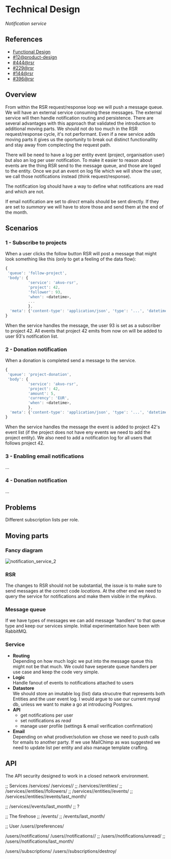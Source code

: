 # Technical Design
*Notification service*

## References
- [Functional Design](https://github.com/akvo/akvo-product-design/blob/master/RSR/Features/12-ActionBasedNotifications/FunctionalDesign/ActionBasedNotifications.md)
- [#12@product-design](https://github.com/akvo/akvo-product-design/issues/12)
- [#444@rsr](https://github.com/akvo/akvo-rsr/issues/444)
- [#229@rsr](https://github.com/akvo/akvo-rsr/issues/229)
- [#144@rsr](https://github.com/akvo/akvo-rsr/issues/144)
- [#396@rsr](https://github.com/akvo/akvo-rsr/issues/396)


## Overview
From within the RSR request/response loop we will push a message queue. We will have an external service consuming these messages. The external service will then handle notification routing and persistence. There are several advantages with this approach that validated the introduction to additional moving parts. We should not do too much in the RSR request/response cycle, it's not performant. Even if a new service adds moving parts it gives us the oportunity to break out distinct functionallity and stay away from complecting the request path.

There will be need to have a log per entity event (project, organisation user) but also an log per user notification. To make it easier to reason about events are the thing RSR send to the message queue, and those are loged to the entity. Once we put an event on log file which we will show the user, we call those notifications instead (think request/response). 

The notification log should have a way to define what notifications are read and which are not. 

If email notification are set to *direct* emails should be sent directly. If they are set to *summary* we will have to store those and send them at the end of the month.


## Scenarios

### 1 - Subscribe to projects
When a user clicks the follow button RSR will post a message that might look something like this (only to get a feeling of the data flow):

```javascript
{
 'queue': 'follow-project',
 'body': {
 		  'service': 'akvo-rsr',
 		  'project': 42,
          'follower': 93,
          'when': <datetime>,
          ...
          },
  'meta': {'content-type': 'application/json', 'type': '...', 'datetime': '?'}
}
```

When the service handles the message, the user 93 is set as a subscriber to project 42. All events that project 42 emits from now on will be added to user 93's notification list.


### 2 - Donation notification
When a donation is completed send a message to the service.

```javascript
{
 'queue': 'project-donation',
 'body': {
 		  'service': 'akvo-rsr',
 		  'project': 42,
 		  'amount': 5,
 		  'currency': 'EUR',
 		  'when': <datetime>,
          },
  'meta': {'content-type': 'application/json', 'type': '...', 'datetime': '?'}
}
```

When the service handles the message the event is added to project 42's event list (if the project does not have eny events we need to add the project entity). We also need to add a notification log for all users that follows project 42.


### 3 - Enabling email notifications
...

### 4 - Donation notification
...

## Problems
Different subscription lists per role.


## Moving parts

### Fancy diagram
![notification_service_2](https://f.cloud.github.com/assets/31837/2193228/7fe172f8-9879-11e3-9dde-b449a2f741b2.png)


### RSR
The changes to RSR should not be substantial, the issue is to make sure to send messages at the correct code *locations*. At the other end we need to query the service for notifications and make them visible in the myAkvo. 

### Message queue
If we have types of messages we can add message 'handlers' to that queue type and keep our services simple. Initial experimentation have been with RabbitMQ. 

### Service
- **Routing**  
  Depending on how much logic we put into the message queue this might not be that much. We could have seperate queue handlers per use case and keep the code very simple.
- **Logic**  
  Handle fanout of events to notifications attached to users
- **Datastore**  
  We should store an imutable log (list) data strucutre that represents both Entities and the user event log. I would argue to use our current mysql db, unless we want to make a go at introducing Postgres.
- **API**  
  - get notifications per user
  - set notifications as *read*
  - manage user profile (settings & email verification confirmation)
- **Email**  
  Depending on what prodiver/solution we chose we need to push calls for emails to another party. If we use MailChimp as was suggested we need to update list per entity and also manage template crafting.



## API
The API security designed to work in a closed network environment.

;; Services
/services/
/services/<id>/
;; /services/<id>/entities/
;; /services/<id>/entities/<id>/followers/
;; /services/<id>/entities/<id>/events/
;; /services/<id>/entities/<id>/events/last_month/

;; /services/<id>/events/last_month/ ;; ?

;; The firehose
;; /events/
;; /events/last_month/

;; User
/users/<id>/preferences/

/users/<id>/notifications/
/users/<id>/notifications/<id>/
;; /users/<id>/notifications/unread/
;; /users/<id>/notifications/last_month/

/users/<id>/subscriptions/
/users/<id>/subscriptions/destroy/






